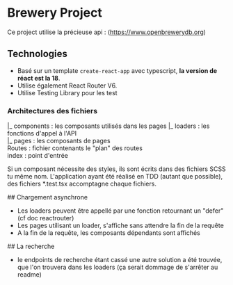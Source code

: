 # Brewery Project

Ce project utilise la précieuse api : (https://www.openbrewerydb.org)

## Technologies
- Basé sur un template `create-react-app` avec typescript, **la version de réact est la 18**.
- Utilise également React Router V6.
- Utilise Testing Library pour les test

### Architectures des fichiers  

|_ components : les composants utilisés dans les pages
|_ loaders : les fonctions d'appel à l'API  
|_ pages : les composants de pages  
Routes : fichier contenants le "plan" des routes  
index : point d'entrée  

Si un composant nécessite des styles, ils sont écrits dans des fichiers SCSS tu même nom. 
L'application ayant été réalisé en TDD (autant que possible), des fichiers *.test.tsx accomptagne chaque fichiers.

## Chargement asynchrone

- Les loaders peuvent être appellé par une fonction retournant un "defer" (cf doc reactrouter)
- Les pages utilisant un loader, s'affiche sans attendre la fin de la requête
- A la fin de la requête, les composants dépendants sont affichés

## La recherche

- le endpoints de recherche étant cassé une autre solution a été trouvée, que l'on trouvera dans les loaders (ça serait dommage de s'arrêter au readme)
